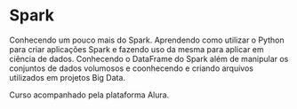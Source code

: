 # Spark

Conhecendo um pouco mais do Spark. Aprendendo como utilizar o Python para criar aplicações Spark e fazendo uso da mesma para aplicar em ciência de dados. Conhecendo o DataFrame do Spark além de manipular os conjuntos de dados volumosos e coonhecendo e criando arquivos utilizados em projetos Big Data.

Curso acompanhado pela plataforma Alura.
